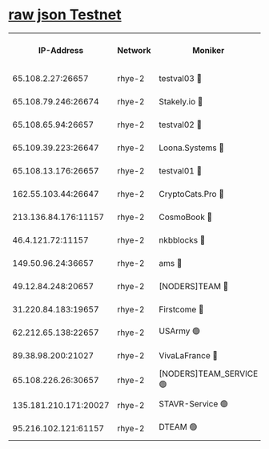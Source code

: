 
[raw json Testnet](https://rpc-check.quickt.stavr.tech/quickt/rpc-quickt-result.json)
=


<table><tr><th>IP-Address</th><th>Network</th><th>Moniker</th><th>Latest Block Height</th><th>Earliest Block Height</th><th>Catching Up</th><th>Tx Index</th><th>Voting Power</th><th>Scan Time</th></tr><tr><td>65.108.2.27:26657</td><td>rhye-2</td><td>testval03 🔴</td><td>310168</td><td>1</td><td>False</td><td>on</td><td>11002050</td><td>2024-01-13T00:22:27.117707657UTC</td></tr><tr><td>65.108.79.246:26674</td><td>rhye-2</td><td>Stakely.io 🔴</td><td>310169</td><td>1</td><td>False</td><td>on</td><td>10010</td><td>2024-01-13T00:22:31.519063529UTC</td></tr><tr><td>65.108.65.94:26657</td><td>rhye-2</td><td>testval02 🔴</td><td>310170</td><td>1</td><td>False</td><td>on</td><td>11002050</td><td>2024-01-13T00:22:34.361599585UTC</td></tr><tr><td>65.109.39.223:26647</td><td>rhye-2</td><td>Loona.Systems 🔴</td><td>310170</td><td>1</td><td>False</td><td>off</td><td>86949</td><td>2024-01-13T00:22:36.795910214UTC</td></tr><tr><td>65.108.13.176:26657</td><td>rhye-2</td><td>testval01 🔴</td><td>310170</td><td>1</td><td>False</td><td>on</td><td>13082010</td><td>2024-01-13T00:22:37.665541229UTC</td></tr><tr><td>162.55.103.44:26647</td><td>rhye-2</td><td>CryptoCats.Pro 🔴</td><td>310176</td><td>1</td><td>False</td><td>off</td><td>9999</td><td>2024-01-13T00:23:10.117494948UTC</td></tr><tr><td>213.136.84.176:11157</td><td>rhye-2</td><td>CosmoBook 🔴</td><td>310175</td><td>65301</td><td>False</td><td>off</td><td>1528057</td><td>2024-01-13T00:23:03.668701391UTC</td></tr><tr><td>46.4.121.72:11157</td><td>rhye-2</td><td>nkbblocks 🔴</td><td>310167</td><td>70101</td><td>False</td><td>off</td><td>81491</td><td>2024-01-13T00:22:19.375582243UTC</td></tr><tr><td>149.50.96.24:36657</td><td>rhye-2</td><td>ams 🔴</td><td>310173</td><td>133501</td><td>False</td><td>on</td><td>10786</td><td>2024-01-13T00:22:53.141139595UTC</td></tr><tr><td>49.12.84.248:20657</td><td>rhye-2</td><td>[NODERS]TEAM 🔴</td><td>310173</td><td>146001</td><td>False</td><td>on</td><td>59690</td><td>2024-01-13T00:22:50.645685846UTC</td></tr><tr><td>31.220.84.183:19657</td><td>rhye-2</td><td>Firstcome 🔴</td><td>310168</td><td>165001</td><td>False</td><td>off</td><td>724902</td><td>2024-01-13T00:22:26.718104064UTC</td></tr><tr><td>62.212.65.138:22657</td><td>rhye-2</td><td>USArmy 🟢</td><td>310168</td><td>198001</td><td>False</td><td>on</td><td>0</td><td>2024-01-13T00:22:26.327565200UTC</td></tr><tr><td>89.38.98.200:21027</td><td>rhye-2</td><td>VivaLaFrance 🔴</td><td>310167</td><td>220501</td><td>False</td><td>off</td><td>10000</td><td>2024-01-13T00:22:21.890621188UTC</td></tr><tr><td>65.108.226.26:30657</td><td>rhye-2</td><td>[NODERS]TEAM_SERVICE 🟢</td><td>310170</td><td>241501</td><td>False</td><td>on</td><td>0</td><td>2024-01-13T00:22:37.236114957UTC</td></tr><tr><td>135.181.210.171:20027</td><td>rhye-2</td><td>STAVR-Service 🟢</td><td>310172</td><td>285001</td><td>False</td><td>on</td><td>0</td><td>2024-01-13T00:22:48.269940623UTC</td></tr><tr><td>95.216.102.121:61157</td><td>rhye-2</td><td>DTEAM 🟢</td><td>310169</td><td>306601</td><td>False</td><td>on</td><td>0</td><td>2024-01-13T00:22:31.845951334UTC</td></tr></table>